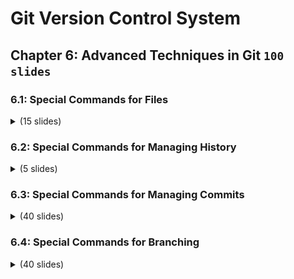 # Git Version Control System

## Chapter 6: Advanced Techniques in Git `100 slides`

### 6.1: Special Commands for Files

<details>
    <summary>(15 slides)</summary>
    <br>
<img src="slides/001.png">
<img src="slides/002.png">
<img src="slides/003.png">
<img src="slides/004.png">
<img src="slides/005.png">
<img src="slides/006.png">
<img src="slides/007.png">
<img src="slides/008.png">
<img src="slides/009.png">
<img src="slides/010.png">
<img src="slides/011.png">
<img src="slides/012.png">
<img src="slides/013.png">
<img src="slides/014.png">
</details>

### 6.2: Special Commands for Managing History

<details>
    <summary>(5 slides)</summary>
    <br>
<img src="slides/015.png">
<img src="slides/016.png">
<img src="slides/017.png">
<img src="slides/018.png">
<img src="slides/019.png">
<img src="slides/020.png">
<img src="slides/021.png">
</details>

### 6.3: Special Commands for Managing Commits

<details>
    <summary>(40 slides)</summary>
    <br>
<img src="slides/022.png">
<img src="slides/023.png">
<img src="slides/024.png">
<img src="slides/025.png">
<img src="slides/026.png">
<img src="slides/027.png">
<img src="slides/028.png">
<img src="slides/029.png">
<img src="slides/030.png">
<img src="slides/031.png">
<img src="slides/032.png">
<img src="slides/033.png">
<img src="slides/034.png">
<img src="slides/035.png">
<img src="slides/036.png">
<img src="slides/037.png">
<img src="slides/038.png">
<img src="slides/039.png">
<img src="slides/040.png">
<img src="slides/041.png">
<img src="slides/042.png">
<img src="slides/043.png">
<img src="slides/044.png">
<img src="slides/045.png">
<img src="slides/046.png">
<img src="slides/047.png">
<img src="slides/048.png">
<img src="slides/049.png">
<img src="slides/050.png">
<img src="slides/051.png">
<img src="slides/052.png">
<img src="slides/053.png">
<img src="slides/054.png">
<img src="slides/055.png">
<img src="slides/056.png">
<img src="slides/057.png">
<img src="slides/058.png">
<img src="slides/059.png">
<img src="slides/060.png">
</details>

### 6.4: Special Commands for Branching

<details>
    <summary>(40 slides)</summary>
    <br>
<img src="slides/061.png">
<img src="slides/062.png">
<img src="slides/063.png">
<img src="slides/064.png">
<img src="slides/065.png">
<img src="slides/066.png">
<img src="slides/067.png">
<img src="slides/068.png">
<img src="slides/069.png">
<img src="slides/070.png">
<img src="slides/071.png">
<img src="slides/072.png">
<img src="slides/073.png">
<img src="slides/074.png">
<img src="slides/075.png">
<img src="slides/076.png">
<img src="slides/077.png">
<img src="slides/078.png">
<img src="slides/079.png">
<img src="slides/080.png">
<img src="slides/081.png">
<img src="slides/082.png">
<img src="slides/083.png">
<img src="slides/084.png">
<img src="slides/085.png">
<img src="slides/086.png">
<img src="slides/087.png">
<img src="slides/088.png">
<img src="slides/089.png">
<img src="slides/090.png">
<img src="slides/091.png">
<img src="slides/092.png">
<img src="slides/093.png">
<img src="slides/094.png">
<img src="slides/095.png">
<img src="slides/096.png">
<img src="slides/097.png">
<img src="slides/098.png">
<img src="slides/099.png">
<img src="slides/100.png">
<img src="slides/101.png">
</details>
